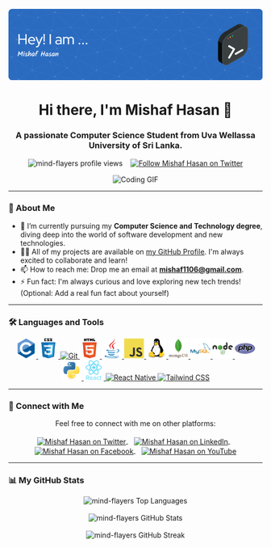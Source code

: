 <!-- You can keep your header image, or make it span more of the width if you like -->
<p align="center">
  <img src="./github-header-image.png" alt="Header Banner" width="800"/>
  <!-- Consider width="100%" if you want it to be responsive,
       but GitHub sometimes has issues with full-width images rendering perfectly.
       A fixed width like 800px or 900px often looks good. -->
</p>

<h1 align="center">Hi there, I'm Mishaf Hasan 👋</h1>

<h3 align="center">A passionate Computer Science Student from Uva Wellassa University of Sri Lanka.</h3>

<!-- Profile Views and Social Badges - Centered for a cleaner look -->
<p align="center">
  <img src="https://komarev.com/ghpvc/?username=mind-flayers&label=Profile%20Views&color=0e75b6&style=flat-square" alt="mind-flayers profile views" />
     <!-- Optional: adds a bit of space -->
  <a href="https://twitter.com/mishafhasan" target="_blank">
    <img src="https://img.shields.io/twitter/follow/mishafhasan?logo=twitter&style=for-the-badge" alt="Follow Mishaf Hasan on Twitter" />
  </a>
</p>

<!-- Optional: A good quality GIF can be engaging. Centering it can make it a focal point. -->
<p align="center">
  <img align="center" alt="Coding GIF" width="450" src="https://www.sarvika.com/wp-content/uploads/2021/03/Backend-Developer-Python-GIF-Dribble.gif">
</p>

---

### 🚀 About Me

- 🌱 I’m currently pursuing my **Computer Science and Technology degree**, diving deep into the world of software development and new technologies.
- 👨‍💻 All of my projects are available on [my GitHub Profile](https://github.com/mind-flayers). I'm always excited to collaborate and learn!
- 📫 How to reach me: Drop me an email at **mishaf1106@gmail.com**.
- ⚡ Fun fact: I'm always curious and love exploring new tech trends! (Optional: Add a real fun fact about yourself)

---

### 🛠️ Languages and Tools

<p align="center">
  <!-- I've kept your existing icons as they are good. Centering them makes the section look neater. -->
  <a href="https://www.cprogramming.com/" target="_blank" rel="noreferrer"> <img src="https://raw.githubusercontent.com/devicons/devicon/master/icons/c/c-original.svg" alt="C" width="40" height="40"/> </a>
  <a href="https://www.w3schools.com/css/" target="_blank" rel="noreferrer"> <img src="https://raw.githubusercontent.com/devicons/devicon/master/icons/css3/css3-original-wordmark.svg" alt="CSS3" width="40" height="40"/> </a>
  <a href="https://git-scm.com/" target="_blank" rel="noreferrer"> <img src="https://www.vectorlogo.zone/logos/git-scm/git-scm-icon.svg" alt="Git" width="40" height="40"/> </a>
  <a href="https://www.w3.org/html/" target="_blank" rel="noreferrer"> <img src="https://raw.githubusercontent.com/devicons/devicon/master/icons/html5/html5-original-wordmark.svg" alt="HTML5" width="40" height="40"/> </a>
  <a href="https://www.java.com" target="_blank" rel="noreferrer"> <img src="https://raw.githubusercontent.com/devicons/devicon/master/icons/java/java-original.svg" alt="Java" width="40" height="40"/> </a>
  <a href="https://developer.mozilla.org/en-US/docs/Web/JavaScript" target="_blank" rel="noreferrer"> <img src="https://raw.githubusercontent.com/devicons/devicon/master/icons/javascript/javascript-original.svg" alt="JavaScript" width="40" height="40"/> </a>
  <a href="https://www.linux.org/" target="_blank" rel="noreferrer"> <img src="https://raw.githubusercontent.com/devicons/devicon/master/icons/linux/linux-original.svg" alt="Linux" width="40" height="40"/> </a>
  <a href="https://www.mongodb.com/" target="_blank" rel="noreferrer"> <img src="https://raw.githubusercontent.com/devicons/devicon/master/icons/mongodb/mongodb-original-wordmark.svg" alt="MongoDB" width="40" height="40"/> </a>
  <a href="https://www.mysql.com/" target="_blank" rel="noreferrer"> <img src="https://raw.githubusercontent.com/devicons/devicon/master/icons/mysql/mysql-original-wordmark.svg" alt="MySQL" width="40" height="40"/> </a>
  <a href="https://nodejs.org" target="_blank" rel="noreferrer"> <img src="https://raw.githubusercontent.com/devicons/devicon/master/icons/nodejs/nodejs-original-wordmark.svg" alt="Node.js" width="40" height="40"/> </a>
  <a href="https://www.php.net" target="_blank" rel="noreferrer"> <img src="https://raw.githubusercontent.com/devicons/devicon/master/icons/php/php-original.svg" alt="PHP" width="40" height="40"/> </a>
  <a href="https://www.python.org" target="_blank" rel="noreferrer"> <img src="https://raw.githubusercontent.com/devicons/devicon/master/icons/python/python-original.svg" alt="Python" width="40" height="40"/> </a>
  <a href="https://reactjs.org/" target="_blank" rel="noreferrer"> <img src="https://raw.githubusercontent.com/devicons/devicon/master/icons/react/react-original-wordmark.svg" alt="React" width="40" height="40"/> </a>
  <a href="https://reactnative.dev/" target="_blank" rel="noreferrer"> <img src="https://reactnative.dev/img/header_logo.svg" alt="React Native" width="40" height="40"/> </a>
  <a href="https://tailwindcss.com/" target="_blank" rel="noreferrer"> <img src="https://www.vectorlogo.zone/logos/tailwindcss/tailwindcss-icon.svg" alt="Tailwind CSS" width="40" height="40"/> </a>
</p>

---

### 🔗 Connect with Me

<p align="center">
  Feel free to connect with me on other platforms:
  <br/><br/> <!-- Added line breaks for better spacing -->
  <a href="https://twitter.com/mishafhasan" target="_blank">
    <img align="center" src="https://raw.githubusercontent.com/rahuldkjain/github-profile-readme-generator/master/src/images/icons/Social/twitter.svg" alt="Mishaf Hasan on Twitter" height="40" width="50" /> <!-- Slightly increased size -->
  </a>    <!-- Spacing -->
  <a href="https://linkedin.com/in/mishaf-hasan" target="_blank">
    <img align="center" src="https://raw.githubusercontent.com/rahuldkjain/github-profile-readme-generator/master/src/images/icons/Social/linked-in-alt.svg" alt="Mishaf Hasan on LinkedIn" height="40" width="50" />
  </a>   
  <a href="https://fb.com/mishafhasan" target="_blank">
    <img align="center" src="https://raw.githubusercontent.com/rahuldkjain/github-profile-readme-generator/master/src/images/icons/Social/facebook.svg" alt="Mishaf Hasan on Facebook" height="40" width="50" />
  </a>   
  <a href="https://www.youtube.com/c/mind_flayerr" target="_blank">
    <img align="center" src="https://raw.githubusercontent.com/rahuldkjain/github-profile-readme-generator/master/src/images/icons/Social/youtube.svg" alt="Mishaf Hasan on YouTube" height="40" width="50" />
  </a>
</p>

---

### 📊 My GitHub Stats

<p align="center">
  <!-- Adding a theme can make these look much nicer.
       Popular themes: dracula, radical, merko, gruvbox, tokyonight, onedark, cobalt, synthwave, highcontrast, etc.
       Pick one you like! I've used 'dracula' as an example.
       Also, ensure your username is correct in all URLs. -->
  <img src="https://github-readme-stats.vercel.app/api/top-langs?username=mind-flayers&show_icons=true&locale=en&layout=compact&theme=dracula" alt="mind-flayers Top Languages" />
  <br/><br/> <!-- Separate stats cards for better readability -->
  <img src="https://github-readme-stats.vercel.app/api?username=mind-flayers&show_icons=true&locale=en&theme=dracula" alt="mind-flayers GitHub Stats" />
  <br/><br/>
  <img src="https://github-readme-streak-stats.herokuapp.com/?user=mind-flayers&theme=dracula" alt="mind-flayers GitHub Streak" />
</p>

<!-- Optional: Add a footer or a fun quote -->
<!--
---
<p align="center">
  <em>"Stay curious, keep learning!"</em>
</p>
-->

